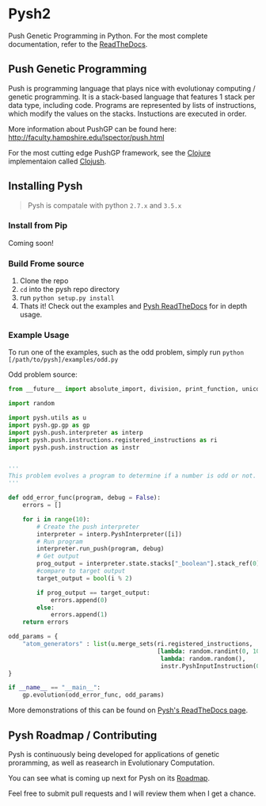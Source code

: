# Pysh2
Push Genetic Programming in Python. For the most complete documentation, refer to the [ReadTheDocs](http://pysh2.readthedocs.io/en/latest/index.html).

## Push Genetic Programming
Push is programming language that plays nice with evolutionay computing / genetic programming. It is a stack-based language that features 1 stack per data type, including code. Programs are represented by lists of instructions, which modify the values on the stacks. Instuctions are executed in order.

More information about PushGP can be found here: http://faculty.hampshire.edu/lspector/push.html

For the most cutting edge PushGP framework, see the [Clojure](https://clojure.org/) implementaion called [Clojush](https://github.com/lspector/Clojush).

## Installing Pysh

> Pysh is compatale with python `2.7.x` and `3.5.x`

### Install from Pip

Coming soon!

### Build Frome source

1. Clone the repo
2. `cd` into the pysh repo directory
3. run `python setup.py install`
4. Thats it! Check out the examples and [Pysh ReadTheDocs](http://pysh2.readthedocs.io/en/latest/index.html) for in depth usage.

### Example Usage
To run one of the examples, such as the odd problem, simply run `python [/path/to/pysh]/examples/odd.py` 

Odd problem source:
```python
from __future__ import absolute_import, division, print_function, unicode_literals

import random

import pysh.utils as u
import pysh.gp.gp as gp
import pysh.push.interpreter as interp
import pysh.push.instructions.registered_instructions as ri
import pysh.push.instruction as instr


'''
This problem evolves a program to determine if a number is odd or not.
'''

def odd_error_func(program, debug = False):
    errors = []

    for i in range(10):
        # Create the push interpreter
        interpreter = interp.PyshInterpreter([i])
        # Run program           
        interpreter.run_push(program, debug)
        # Get output
        prog_output = interpreter.state.stacks["_boolean"].stack_ref(0)
        #compare to target output
        target_output = bool(i % 2)

        if prog_output == target_output:
            errors.append(0)
        else:
            errors.append(1)
    return errors

odd_params = {
    "atom_generators" : list(u.merge_sets(ri.registered_instructions,
                                          [lambda: random.randint(0, 100),
                                           lambda: random.random(),
                                           instr.PyshInputInstruction(0)]))
}

if __name__ == "__main__":
    gp.evolution(odd_error_func, odd_params)
```

More demonstrations of this can be found on [Pysh's ReadTheDocs page](http://pysh2.readthedocs.io/en/latest/index.html).


## Pysh Roadmap / Contributing

Pysh is continuously being developed for applications of genetic proramming, as well as reasearch in Evolutionary Computation.

You can see what is coming up next for Pysh on its [Roadmap](https://github.com/erp12/Pysh/projects/1).

Feel free to submit pull requests and I will review them when I get a chance. 

